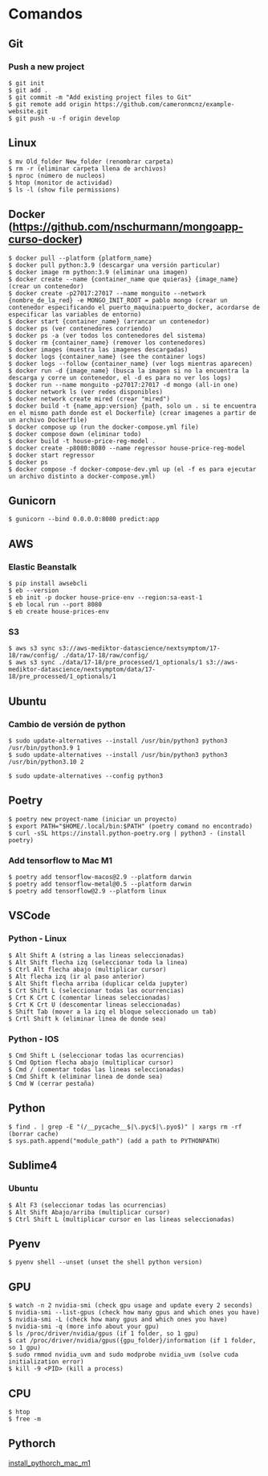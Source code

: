 # Comandos

## Git
### Push a new project
    $ git init
    $ git add .
    $ git commit -m "Add existing project files to Git"
    $ git remote add origin https://github.com/cameronmcnz/example-website.git
    $ git push -u -f origin develop

## Linux
    $ mv Old_folder New_folder (renombrar carpeta)
    $ rm -r (eliminar carpeta llena de archivos)
    $ nproc (número de nucleos)
    $ htop (monitor de actividad)
    $ ls -l (show file permissions)

## Docker (https://github.com/nschurmann/mongoapp-curso-docker)
    $ docker pull --platform {platform_name}
    $ docker pull python:3.9 (descargar una versión particular)
    $ docker image rm python:3.9 (eliminar una imagen)
    $ docker create --name {container_name que quieras} {image_name}  (crear un contenedor)
    $ docker create -p27017:27017 --name monguito --network {nombre_de_la_red} -e MONGO_INIT_ROOT = pablo mongo (crear un contenedor especificando el puerto_maquina:puerto_docker, acordarse de especificar las variables de entorno) 
    $ docker start {container_name} (arrancar un contenedor)
    $ docker ps (ver contenedores corriendo)
    $ docker ps -a (ver todos los contenedores del sistema) 
    $ docker rm {container_name} (remover los contenedores)
    $ docker images (muestra las imagenes descargadas)
    $ docker logs {container_name} (see the container logs) 
    $ docker logs --follow {container_name} (ver logs mientras aparecen)
    $ docker run -d {image_name} (busca la imagen si no la encuentra la descarga y corre un contenedor, el -d es para no ver los logs) 
    $ docker run --name monguito -p27017:27017 -d mongo (all-in one)
    $ docker network ls (ver redes disponibles)
    $ docker network create mired (crear "mired")
    $ docker build -t {name_app:version} {path, solo un . si te encuentra en el mismo path donde est el Dockerfile} (crear imagenes a partir de un archivo Dockerfile) 
    $ docker compose up (run the docker-compose.yml file)
    $ docker compose down (eliminar todo)
    $ docker build -t house-price-reg-model .
    $ docker create -p8080:8080 --name regressor house-price-reg-model
    $ docker start regressor
    $ docker ps
    $ docker compose -f docker-compose-dev.yml up (el -f es para ejecutar un archivo distinto a docker-compose.yml)

## Gunicorn

    $ gunicorn --bind 0.0.0.0:8080 predict:app
    
## AWS 
### Elastic Beanstalk
    $ pip install awsebcli
    $ eb --version
    $ eb init -p docker house-price-env --region:sa-east-1
    $ eb local run --port 8080
    $ eb create house-prices-env
    
### S3
    $ aws s3 sync s3://aws-mediktor-datascience/nextsymptom/17-18/raw/config/ ./data/17-18/raw/config/
    $ aws s3 sync ./data/17-18/pre_processed/1_optionals/1 s3://aws-mediktor-datascience/nextsymptom/data/17-18/pre_processed/1_optionals/1

## Ubuntu
### Cambio de versión de python
    
    $ sudo update-alternatives --install /usr/bin/python3 python3 /usr/bin/python3.9 1
    $ sudo update-alternatives --install /usr/bin/python3 python3 /usr/bin/python3.10 2
    
    $ sudo update-alternatives --config python3
    
## Poetry

    $ poetry new proyect-name (iniciar un proyecto)
    $ export PATH="$HOME/.local/bin:$PATH" (poetry comand no encontrado)
    $ curl -sSL https://install.python-poetry.org | python3 - (install poetry)
    
### Add tensorflow to Mac M1
    $ poetry add tensorflow-macos@2.9 --platform darwin
    $ poetry add tensorflow-metal@0.5 --platform darwin
    $ poetry add tensorflow@2.9 --platform linux
    
## VSCode
### Python - Linux

    $ Alt Shift A (string a las lineas seleccionadas)
    $ Alt Shift flecha izq (seleccionar toda la linea)
    $ Ctrl Alt flecha abajo (multiplicar cursor)
    $ Alt flecha izq (ir al paso anterior)
    $ Alt Shift flecha arriba (duplicar celda jupyter)
    $ Crt Shift L (seleccionar todas las ocurrencias)
    $ Crt K Crt C (comentar lineas seleccionadas)
    $ Crt K Crt U (descomentar lineas seleccionadas)
    $ Shift Tab (mover a la izq el bloque seleccionado un tab)
    $ Crtl Shift k (eliminar linea de donde sea)

### Python - IOS

    $ Cmd Shift L (seleccionar todas las ocurrencias)
    $ Cmd Option flecha abajo (multiplicar cursor)
    $ Cmd / (comentar todas las lineas seleccionadas)
    $ Cmd Shift k (eliminar linea de donde sea)
    $ Cmd W (cerrar pestaña)
    
## Python 

    $ find . | grep -E "(/__pycache__$|\.pyc$|\.pyo$)" | xargs rm -rf (borrar cache)
    $ sys.path.append("module_path") (add a path to PYTHONPATH)

## Sublime4 
   ### Ubuntu
    $ Alt F3 (seleccionar todas las ocurrencias)
    $ Alt Shift Abajo/arriba (multiplicar cursor)
    $ Ctrl Shift L (multiplicar cursor en las lineas seleccionadas)

## Pyenv

    $ pyenv shell --unset (unset the shell python version)

## GPU

    $ watch -n 2 nvidia-smi (check gpu usage and update every 2 seconds)
    $ nvidia-smi --list-gpus (check how many gpus and which ones you have)
    $ nvidia-smi -L (check how many gpus and which ones you have)
    $ nvidia-smi -q (more info about your gpu)
    $ ls /proc/driver/nvidia/gpus (if 1 folder, so 1 gpu)
    $ cat /proc/driver/nvidia/gpus({gpu_folder}/information (if 1 folder, so 1 gpu)
    $ sudo rmmod nvidia_uvm and sudo modprobe nvidia_uvm (solve cuda initialization error)
    $ kill -9 <PID> (kill a process) 
   
## CPU 
    $ htop
    $ free -m

## Pythorch 

[install_pythorch_mac_m1](https://github.com/jeffheaton/t81_558_deep_learning/blob/pytorch/install/pytorch-install-aug-2022.ipynb)
    
